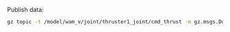 Publish data:
```bash
gz topic -t /model/wam_v/joint/thruster1_joint/cmd_thrust -m gz.msgs.Double -p 'data: 31'
```
